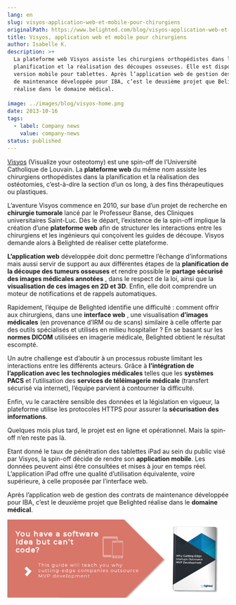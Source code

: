```yaml
---
lang: en
slug: visyos-application-web-et-mobile-pour-chirurgiens
originalPath: https://www.belighted.com/blog/visyos-application-web-et-mobile-pour-chirurgiens
title: Visyos, application web et mobile pour chirurgiens
author: Isabelle K.
description: >+
  La plateforme web Visyos assiste les chirurgiens orthopédistes dans la
  planification et la réalisation des découpes osseuses. Elle est disponible en
  version mobile pour tablettes. Après l’application web de gestion des contrats
  de maintenance développée pour IBA, c’est le deuxième projet que Belighted
  réalise dans le domaine médical.

image: ../images/blog/visyos-home.png
date: 2013-10-16
tags:
  - label: Company news
    value: company-news
status: published
---
```

[Visyos](https://www.visyos.com) (Visualize your osteotomy) est une spin-off de l’Université Catholique de Louvain. La **plateforme web** du même nom assiste les chirurgiens orthopédistes dans la planification et la réalisation des ostéotomies, c’est-à-dire la section d’un os long, à des fins thérapeutiques ou plastiques.

L’aventure Visyos commence en 2010, sur base d’un projet de recherche en **chirurgie tumorale** lancé par le Professeur Banse, des Cliniques universitaires Saint-Luc. Dès le départ, l’existence de la spin-off implique la création d’une **plateforme web** afin de structurer les interactions entre les chirurgiens et les ingénieurs qui conçoivent les guides de découpe. Visyos demande alors à Belighted de réaliser cette plateforme.

**L’application web** développée doit donc permettre l’échange d’informations mais aussi servir de support au aux différentes étapes de la **planification de la découpe des tumeurs osseuses** et rendre possible le **partage sécurisé des images médicales annotées** , dans le respect de la loi, ainsi que la **visualisation de ces images en 2D et 3D**. Enfin, elle doit comprendre un moteur de notifications et de rappels automatiques.

Rapidement, l’équipe de Belighted identifie une difficulté : comment offrir aux chirurgiens, dans une **interface web** , une visualisation **d’images médicales** (en provenance d’IRM ou de scans) similaire à celle offerte par des outils spécialisés et utilisés en milieu hospitalier ? En se basant sur les **normes DICOM** utilisées en imagerie médicale, Belighted obtient le résultat escompté.

Un autre challenge est d’aboutir à un processus robuste limitant les interactions entre les différents acteurs. Grâce à **l’intégration de l’application avec les technologies médicales** telles que les **systèmes PACS** et l’utilisation des **services de téléimagerie médicale** (transfert sécurisé via internet), l’équipe parvient à contourner la difficulté.

Enfin, vu le caractère sensible des données et la législation en vigueur, la plateforme utilise les protocoles HTTPS pour assurer la **sécurisation des informations**.

Quelques mois plus tard, le projet est en ligne et opérationnel. Mais la spin-off n’en reste pas là.

Etant donné le taux de pénétration des tablettes iPad au sein du public visé par Visyos, la spin-off décide de rendre son **application mobile**. Les données peuvent ainsi être consultées et mises à jour en temps réel. L’application iPad offre une qualité d’utilisation équivalente, voire supérieure, à celle proposée par l’interface web.

Après l’application web de gestion des contrats de maintenance développée pour IBA, c’est le deuxième projet que Belighted réalise dans le **domaine médical**.  
  
[![You have a software idea but can't code?](/content/images/legacy/2r_muYcfC0X7-yUFIS_kd.png)](https://cta-redirect.hubspot.com/cta/redirect/1684659/2a757af5-8c70-4e5b-bd84-3e0c399fa61d)